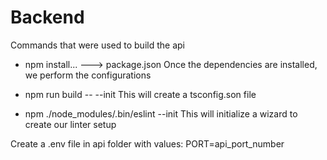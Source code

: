 # Backend

Commands that were used to build the api

- npm install... ---> package.json
  Once the dependencies are installed, we perform the configurations

- npm run build -- --init
  This will create a tsconfig.son file

- npm ./node_modules/.bin/eslint --init
  This will initialize a wizard to create our linter setup

Create a .env file in api folder with values:
PORT=api_port_number
